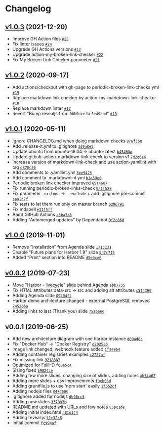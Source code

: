 # Changelog

## [v1.0.3](https://github.com/ruzickap/k8s-harbor-presentation/compare/v1.0.2...v1.0.3) (2021-12-20)

- Improve GH Action files [`#25`](https://github.com/ruzickap/k8s-harbor-presentation/pull/25)
- Fix linter issues [`#24`](https://github.com/ruzickap/k8s-harbor-presentation/pull/24)
- Upgrade GH Actions versions [`#23`](https://github.com/ruzickap/k8s-harbor-presentation/pull/23)
- Upgrade action-my-broken-link-checker [`#22`](https://github.com/ruzickap/k8s-harbor-presentation/pull/22)
- Fix My Broken Link Checker parameter [`#21`](https://github.com/ruzickap/k8s-harbor-presentation/pull/21)

## [v1.0.2](https://github.com/ruzickap/k8s-harbor-presentation/compare/v1.0.1...v1.0.2) (2020-09-17)

- Add actions/checkout with gh-page to periodic-broken-link-checks.yml [`#19`](https://github.com/ruzickap/k8s-harbor-presentation/pull/19)
- Replace markdown link checker by action-my-markdown-link-checker [`#18`](https://github.com/ruzickap/k8s-harbor-presentation/pull/18)
- Replace markdown linter [`#17`](https://github.com/ruzickap/k8s-harbor-presentation/pull/17)
- Revert "Bump revealjs from `00b0ace` to `5e49cbd`" [`#13`](https://github.com/ruzickap/k8s-harbor-presentation/pull/13)

## [v1.0.1](https://github.com/ruzickap/k8s-harbor-presentation/compare/v1.0.0...v1.0.1) (2020-05-11)

- Ignore CHANGELOG.md when doing markdown checks [`876f3b8`](https://github.com/ruzickap/k8s-harbor-presentation/commit/876f3b8675a921d0ba39ed9f17127782d594b055)
- Add .release-it.yml to .gitignore [`3d9a8e5`](https://github.com/ruzickap/k8s-harbor-presentation/commit/3d9a8e501c020d870e6a68fd1fdfe53ca5004a4c)
- Update ubuntu from ubuntu-18.04 -&gt; ubuntu-latest [`b45468a`](https://github.com/ruzickap/k8s-harbor-presentation/commit/b45468a6674a3464e212c898854b817d97f70cdd)
- Update github-action-markdown-link-check to version v1 [`7d2c6e6`](https://github.com/ruzickap/k8s-harbor-presentation/commit/7d2c6e6002d9ab68ccb947635452a95e526fc9be)
- Increase version of markdown-link-check and use action-yamllint with tag [`e878c36`](https://github.com/ruzickap/k8s-harbor-presentation/commit/e878c3692fcd878f1e9f6b0c83fe3aaced7b25dc)
- Add comments to .yamllint.yml [`5ee9425`](https://github.com/ruzickap/k8s-harbor-presentation/commit/5ee9425535e3f212382b23a52e17c997a0260d45)
- Add comment to .markdownlint.yml [`b1a59e0`](https://github.com/ruzickap/k8s-harbor-presentation/commit/b1a59e04786c14610309ea35bfb44b38a32c574a)
- Periodic broken link checker improved [`6514687`](https://github.com/ruzickap/k8s-harbor-presentation/commit/6514687ef8e4be2b8ea750ea84b0d9e0acc8e6bc)
- Fix running periodic-broken-links-check [`0a1f528`](https://github.com/ruzickap/k8s-harbor-presentation/commit/0a1f52844af867fdf0341a86fa292c2020b04607)
- Fix parameter `-exclude` -&gt; `--exclude` + add .gitignore pre-commit [`aaa2c7f`](https://github.com/ruzickap/k8s-harbor-presentation/commit/aaa2c7ff8eb9b5cc97bfdd65553ea4a88077ed95)
- Fix tests to let them run only on master branch [`b296791`](https://github.com/ruzickap/k8s-harbor-presentation/commit/b296791805e590028207193f94e308465dde603d)
- Fix mdspell [`e31f5ff`](https://github.com/ruzickap/k8s-harbor-presentation/commit/e31f5ff52ec45a84597170b1a7b62a483ce0716e)
- Aadd GitHub Actions [`a5ba7a5`](https://github.com/ruzickap/k8s-harbor-presentation/commit/a5ba7a54ee7a3e3e6197a41031e49a35f22496e3)
- Adding "Automerged updates" by Dependabot [`0f2c86d`](https://github.com/ruzickap/k8s-harbor-presentation/commit/0f2c86d495c9dccc2cd3fba11a74249483208782)

## [v1.0.0](https://github.com/ruzickap/k8s-harbor-presentation/compare/v0.0.2...v1.0.0) (2019-11-01)

- Remove "Installation" from Agenda slide [`171c131`](https://github.com/ruzickap/k8s-harbor-presentation/commit/171c1315622fae9f7e2f8420a0187eb213bafd6b)
- Disable "Future plans for Harbor 1.9" slide [`5a7c715`](https://github.com/ruzickap/k8s-harbor-presentation/commit/5a7c715fdf7450f519faa4d26984a3cc203b6657)
- Added "Print" section into README [`d5e0ce6`](https://github.com/ruzickap/k8s-harbor-presentation/commit/d5e0ce67e057ca77a574375d77e8b0ad36cb10ac)

## [v0.0.2](https://github.com/ruzickap/k8s-harbor-presentation/compare/v0.0.1...v0.0.2) (2019-07-23)

- Move "Harbor - livecycle" slide behind Agenda [`abb7735`](https://github.com/ruzickap/k8s-harbor-presentation/commit/abb77359047f03437c266cd09e0146ca342f6695)
- Fix HTML attributes data-src -&gt; src and adding alt attributes [`c5f4360`](https://github.com/ruzickap/k8s-harbor-presentation/commit/c5f4360d64c1045dbc09ac53b2a4b45b38f41409)
- Adding Agenda slide [`09404f2`](https://github.com/ruzickap/k8s-harbor-presentation/commit/09404f2e6081f1227d921fd257b037a6b64ffa1a)
- Harbor demo architecture changed - external PostgreSQL removed [`745265a`](https://github.com/ruzickap/k8s-harbor-presentation/commit/745265ac4b6a18e02653a6f89e6fe4d1ef75a4a1)
- Adding links to last (Thank you) slide [`752b666`](https://github.com/ruzickap/k8s-harbor-presentation/commit/752b6665f66c6af7cef4e8aa30be6347f086eedb)

## v0.0.1 (2019-06-25)

- Add new architecture diagram with one harbor instance [`d80ad8c`](https://github.com/ruzickap/k8s-harbor-presentation/commit/d80ad8c5304e2079dec158db92027bd121a41275)
- Fix "Docker Hub" -&gt; "Docker Registry" [`d2925e3`](https://github.com/ruzickap/k8s-harbor-presentation/commit/d2925e3c0265dbe35748bc355f145ff73d948eea)
- Image link changed, webhook feature added [`1f3e9b4`](https://github.com/ruzickap/k8s-harbor-presentation/commit/1f3e9b41c3dcb6a2a4542562e218751d21d8660e)
- Adding container registries examples [`c2727af`](https://github.com/ruzickap/k8s-harbor-presentation/commit/c2727af3f6625319c17f60a22a464372fc85ef10)
- Fix missing link [`9218387`](https://github.com/ruzickap/k8s-harbor-presentation/commit/9218387dc05d9e89eeffe3047ce15ad8825ccd97)
- Optimized for FullHD [`f60e5c4`](https://github.com/ruzickap/k8s-harbor-presentation/commit/f60e5c451eab417b0a41fd02bd8601eacf7ae679)
- Sizing fixed [`59024ce`](https://github.com/ruzickap/k8s-harbor-presentation/commit/59024ce5c2880b16c966d675283e7dd244770401)
- Adding few more slides, changing size of slides, adding notes [`abf4a07`](https://github.com/ruzickap/k8s-harbor-presentation/commit/abf4a075f998080282e1fc8842ddbe9aa93660bf)
- Adding more slides + css improvements [`f3cb05d`](https://github.com/ruzickap/k8s-harbor-presentation/commit/f3cb05dda61fe91384dd8f5af232fbf60ad95d3f)
- Adding gruntfile.js to use 'npm start' easily [`1fb52cf`](https://github.com/ruzickap/k8s-harbor-presentation/commit/1fb52cfaf0ee251bc38fe8e8c00dbaf8a9aa5963)
- Adding nodejs files [`847d686`](https://github.com/ruzickap/k8s-harbor-presentation/commit/847d6864fed60181f929d830844ab95193567470)
- .gitignore added for nodejs [`db90cc3`](https://github.com/ruzickap/k8s-harbor-presentation/commit/db90cc397767885c3f07c8b3edd89e70f65629a1)
- Adding new slides [`337093b`](https://github.com/ruzickap/k8s-harbor-presentation/commit/337093b22720c64151789aa0cb085490cc9110c3)
- README.md updated with URLs and few notes [`83bc1de`](https://github.com/ruzickap/k8s-harbor-presentation/commit/83bc1de0d4b262e10cd7130771019ffd504aec1e)
- Adding initial index.html [`a01d144`](https://github.com/ruzickap/k8s-harbor-presentation/commit/a01d1447504ac9ea45a71237b7a790e718071fe2)
- Adding reveal.js [`f1c32c6`](https://github.com/ruzickap/k8s-harbor-presentation/commit/f1c32c6608b6956e2cac50bfd45a3cadfa9e14e8)
- Initial commit [`fc994af`](https://github.com/ruzickap/k8s-harbor-presentation/commit/fc994af2856b0528daf85d4cd90ae2687e1e00c4)

